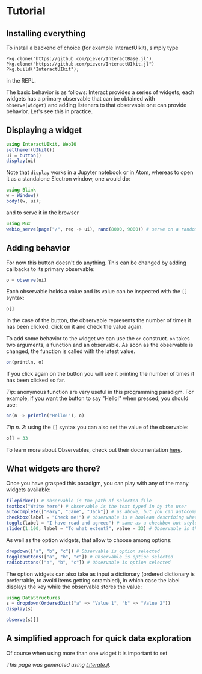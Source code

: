 # Tutorial

## Installing everything

To install a backend of choice (for example InteractUIkit), simply type
```
Pkg.clone("https://github.com/piever/InteractBase.jl")
Pkg.clone("https://github.com/piever/InteractUIkit.jl")
Pkg.build("InteractUIkit");
```

in the REPL.

The basic behavior is as follows: Interact provides a series of widgets, each widgets has a primary observable that can be obtained with `observe(widget)` and adding listeners to that observable one can provide behavior. Let's see this in practice.

## Displaying a widget

```julia
using InteractUIkit, WebIO
settheme!(UIkit())
ui = button()
display(ui)
```

Note that `display` works in a Jupyter notebook or in Atom, whereas to open it as a standalone Electron window, one would do:

```julia
using Blink
w = Window()
body!(w, ui);
```

and to serve it in the browser

```julia
using Mux
webio_serve(page("/", req -> ui), rand(8000, 9000)) # serve on a random port
```

## Adding behavior
For now this button doesn't do anything. This can be changed by adding callbacks to its primary observable:

```julia
o = observe(ui)
```

Each observable holds a value and its value can be inspected with the `[]` syntax:

```julia
o[]
```

In the case of the button, the observable represents the number of times it has been clicked: click on it and check the value again.

To add some behavior to the widget we can use the `on` construct. `on` takes two arguments, a function and an observable. As soon as the observable is changed, the function is called with the latest value.

```julia
on(println, o)
```

If you click again on the button you will see it printing the number of times it has been clicked so far.

*Tip*: anonymous function are very useful in this programming paradigm. For example, if you want the button to say "Hello!" when pressed, you should use:

```julia
on(n -> println("Hello!"), o)
```

*Tip n. 2*: using the `[]` syntax you can also set the value of the observable:

```julia
o[] = 33
```

To learn more about Observables, check out their documentation [here](https://juliagizmos.github.io/Observables.jl/latest/).
## What widgets are there?

Once you have grasped this paradigm, you can play with any of the many widgets available:

```julia
filepicker() # observable is the path of selected file
textbox("Write here") # observable is the text typed in by the user
autocomplete(["Mary", "Jane", "Jack"]) # as above, but you can autocomplete words
checkbox(label = "Check me!") # observable is a boolean describing whether it's ticked
toggle(label = "I have read and agreed") # same as a checkbox but styled differently
slider(1:100, label = "To what extent?", value = 33) # Observable is the number selected
```

As well as the option widgets, that allow to choose among options:

```julia
dropdown(["a", "b", "c"]) # Observable is option selected
togglebuttons(["a", "b", "c"]) # Observable is option selected
radiobuttons(["a", "b", "c"]) # Observable is option selected
```

The option widgets can also take as input a dictionary (ordered dictionary is preferrable, to avoid items getting scrambled), in which case the label displays the key while the observable stores the value:

```julia
using DataStructures
s = dropdown(OrderedDict("a" => "Value 1", "b" => "Value 2"))
display(s)
```

```julia
observe(s)[]
```

## A simplified approach for quick data exploration

Of course when using more than one widget it is important to set

*This page was generated using [Literate.jl](https://github.com/fredrikekre/Literate.jl).*

